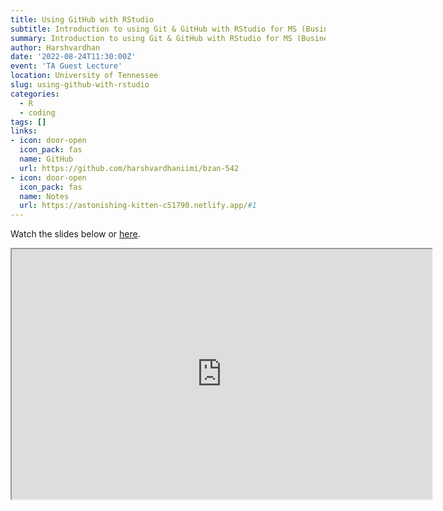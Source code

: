 ```yaml
---
title: Using GitHub with RStudio
subtitle: Introduction to using Git & GitHub with RStudio for MS (Business Analytics) Class of Fall 2022
summary: Introduction to using Git & GitHub with RStudio for MS (Business Analytics) Class of Fall 2022
author: Harshvardhan
date: '2022-08-24T11:30:00Z'
event: 'TA Guest Lecture'
location: University of Tennessee
slug: using-github-with-rstudio
categories:
  - R
  - coding
tags: []
links:
- icon: door-open
  icon_pack: fas
  name: GitHub
  url: https://github.com/harshvardhaniimi/bzan-542
- icon: door-open
  icon_pack: fas
  name: Notes
  url: https://astonishing-kitten-c51790.netlify.app/#1
---
```


Watch the slides below or [here](https://astonishing-kitten-c51790.netlify.app/#1).

<iframe src="https://astonishing-kitten-c51790.netlify.app/" width="672" height="400px" data-external="1"></iframe>
